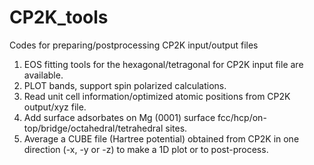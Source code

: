 # CP2K_tools
Codes for preparing/postprocessing CP2K input/output files

1. EOS fitting tools for the hexagonal/tetragonal for CP2K input file are available. 
2. PLOT bands, support spin polarized calculations.
3. Read unit cell information/optimized atomic positions from CP2K output/xyz file.
4. Add surface adsorbates on Mg (0001) surface fcc/hcp/on-top/bridge/octahedral/tetrahedral sites.
5. Average a CUBE file (Hartree potential) obtained from CP2K in one direction (-x, -y or -z) to make a 1D plot or to post-process.
